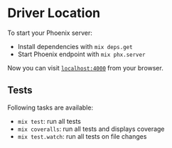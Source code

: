 # Driver Location

To start your Phoenix server:

  * Install dependencies with `mix deps.get`
  * Start Phoenix endpoint with `mix phx.server`

Now you can visit [`localhost:4000`](http://localhost:4000) from your browser.

## Tests

Following tasks are available:

* `mix test`: run all tests
* `mix coveralls`: run all tests and displays coverage
* `mix test.watch`: run all tests on file changes
